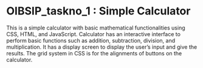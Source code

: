 # OIBSIP_taskno_1 : Simple Calculator 
This is a simple calculator with basic mathematical functionalities using CSS, HTML, and JavaScript. Calculator has an interactive interface to perform basic functions such as addition, subtraction, division, and multiplication. It has a display screen to display the user’s input and give the results. The grid system in CSS is for the alignments of buttons on the calculator.
